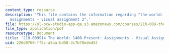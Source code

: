 ```yaml
---
content_type: resource
description: 'This file contains the information regarding "the world: 1400-present:
  assignments - visual assignment 2".'
file: https://ol-ocw-studio-app-qa.s3.amazonaws.com/courses/21h-009-the-world-1400-present-spring-2014/226d0760ff5ca5aabd583c7b78eded52_MIT21H_009S14_VisualAsign2.pdf
file_type: application/pdf
resourcetype: Document
title: '21H.009S14 The World: 1400-Present: Assignments - Visual Assignment 2'
uid: 226d0760-ff5c-a5aa-bd58-3c7b78eded52
---
```

